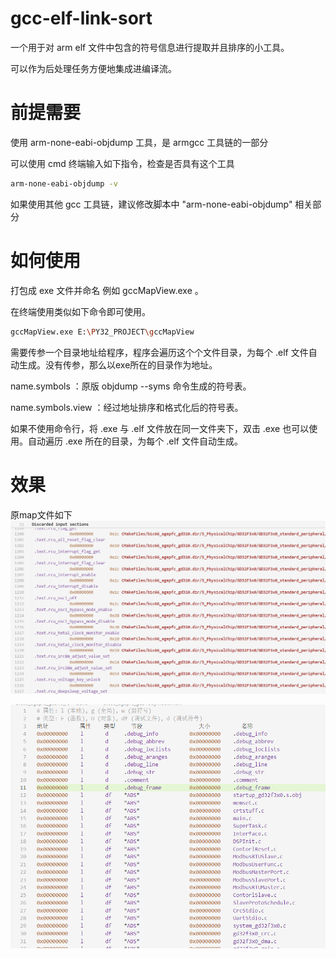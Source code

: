 # gcc-elf-link-sort
一个用于对 arm elf 文件中包含的符号信息进行提取并且排序的小工具。

可以作为后处理任务方便地集成进编译流。

# 前提需要

使用 arm-none-eabi-objdump 工具，是 armgcc 工具链的一部分

可以使用 cmd 终端输入如下指令，检查是否具有这个工具

```sh
arm-none-eabi-objdump -v
```

如果使用其他 gcc 工具链，建议修改脚本中 "arm-none-eabi-objdump" 相关部分

# 如何使用

打包成 exe 文件并命名 例如 gccMapView.exe 。

在终端使用类似如下命令即可使用。

```sh
gccMapView.exe E:\PY32_PROJECT\gccMapView
```



需要传参一个目录地址给程序，程序会遍历这个个文件目录，为每个 .elf 文件自动生成。没有传参，那么以exe所在的目录作为地址。

name.symbols ：原版 objdump --syms 命令生成的符号表。

name.symbols.view ：经过地址排序和格式化后的符号表。



如果不使用命令行，将 .exe 与 .elf 文件放在同一文件夹下，双击 .exe 也可以使用。自动遍历 .exe 所在的目录，为每个 .elf 文件自动生成。

# 效果

原map文件如下
![原map](/README.DATA/原map.png)





![整理输出](/README.DATA/整理输出.png)
